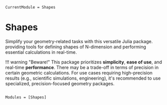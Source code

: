 ```@meta
CurrentModule = Shapes
```

# Shapes
Simplify your geometry-related tasks with this versatile Julia package. providing tools for defining shapes of N-dimension and performing essential calculations in real-time.


!!! warning "Beware!"
    This package prioritizes **simplicity**, **ease of use**, and real-time **performance**. There may be a trade-off in terms of precision in certain geometric calculations. For use cases requiring high-precision results (e.g., scientific simulations, engineering), it's recommended to use specialized, precision-focused geometry packages.

```@index
```

```@autodocs
Modules = [Shapes]
```
